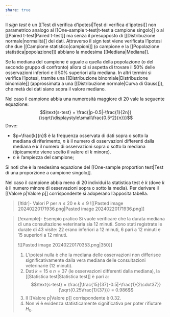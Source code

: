 ```yaml
---
share: true
---
```


Il *sign test* è un [[Test di verifica d'ipotesi|Test di verifica d'ipotesi]] non parametrico analogo al [[One-sample t-test|t-test a campione singolo]] o al [[Paired t-test|Paired t-test]] ma senza il presupposto di [[Distribuzione normale|normalità]] dei dati.
Attraverso il sign test viene verificata l’ipotesi che due [[Campione statistico|campioni]] (o campione e la [[Popolazione statistica|popolazione]]) abbiano la medesima [[Mediana|Mediana]].

Se la mediana del campione è uguale a quella della popolazione (o del secondo gruppo di confronto) allora ci si aspetta di trovare il 50% delle osservazioni inferiori e il 50% superiori alla mediana.
In altri termini si verifica l’ipotesi, tramite una [[Distribuzione binomiale|Distribuzione binomiale]] (approssimata a una [[Distribuzione normale|Curva di Gauss]]), che metà dei dati siano sopra il valore mediano.

Nel caso il campione abbia una numerosità maggiore di 20 vale la seguente equazione:
$$\text{s-test} = \frac{|p-0.5|-\frac{1}{2n}}{\sqrt{\displaystyle\small\frac{0.5^2}{n}}}$$
Dove:
- $p=\frac{k}{n}$ è la frequenza osservata di dati sopra o sotto la mediana di riferimento, $n$ è il numero di osservazioni differenti dalla mediana e $k$ il numero di osservazioni sopra o sotto la mediana (tipicamente viene scelto il valore di $k$ minore).
- $n$ è l’ampiezza del campione;

Si noti che è la medesima equazione del [[One-sample proportion test|Test di una proporzione a campione singolo]].

Nel caso il campione abbia meno di 20 individui la statistica test è $k$ (dove $k$ è il numero minore di osservazioni sopra o sotto la media). Per derivare il [[Valore p|Valore p]] corrispondente si adoperano l’apposita tabella.

> [!tldr]- Valori P per $n\leq20$ e $k\leq9$
> ![[Pasted image 20240220171936.png|Pasted image 20240220171936.png]]

> [!example]- Esempio pratico
> Si vuole verificare che la durata mediana di una consultazione veterinaria sia 12 minuti.
> Sono stati registrate le durate di 43 visite: 22 erano inferiori a 12 minuti, 6 pari a 12 minuti e 15 superiori a 12 minuti.
> 
> ![[Pasted image 20240220170353.png|350]]
> 
> 1. L’ipotesi nulla è che la mediana delle osservazioni non differisce significativamente dalla vera mediana delle consultazioni veterinarie (12 minuti).
> 2. Dati $k=15$ e $n=37$ (le osservazioni differenti dalla mediana), la [[Statistica test|Statistica test]] è pari a: $$\text{s-test} = \frac{|\frac{15}{37}-0.5|-\frac{1}{2\cdot37}}{\sqrt{0.25\frac{1}{37}}} = 0.986$$
> 3. Il [[Valore p|Valore p]] corrispondente è $0.32$.
> 4. Non vi è evidenza statisticamente significativa per poter rifiutare $H_0$.